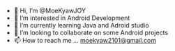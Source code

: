 - 👋 Hi, I’m @MoeKyawJOY
- 👀 I’m interested in Android Development
- 🌱 I’m currently learning Java and Adroid studio
- 💞️ I’m looking to collaborate on some Android projects
- 📫 How to reach me ... moekyaw2101@gmail.com

<!---
MoeKyawJOY/MoeKyawJOY is a ✨ special ✨ repository because its `README.md` (this file) appears on your GitHub profile.
You can click the Preview link to take a look at your changes.
--->
